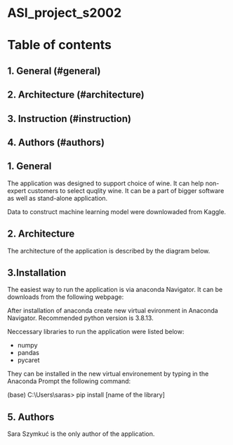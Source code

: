 # ASI_project_s2002
# Table of contents
## 1. General (#general)
## 2. Architecture (#architecture)
## 3. Instruction (#instruction)
## 4. Authors (#authors)

## 1. General <a name="general"></a>
The application was designed to support choice of wine. It can help non-expert customers to select quqlity wine. It can be a part of bigger software as well as stand-alone application.

Data to construct machine learning model were downlowaded from Kaggle.

## 2. Architecture <a name="architecture"></a>
The architecture of the application is described by the diagram below.

## 3.Installation <a name="installation"></a>

The easiest way to run the application is via anaconda Navigator. It can be downloads from the following webpage:

After installation of anaconda create new virtual evironment in Anaconda Navigator. Recommended python version is 3.8.13.

Neccessary libraries to run the application were listed below:
- numpy 
- pandas
- pycaret

They can be installed in the new virtual environement by typing in the Anaconda Prompt the following command:

(base) C:\Users\saras> pip install [name of the library]



## 5. Authors <a name="authors"></a>
Sara Szymkuć is the only author of the application.
